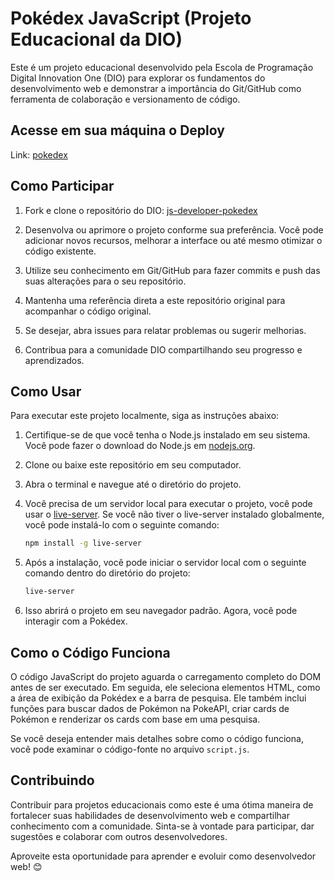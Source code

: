 # Pokédex JavaScript (Projeto Educacional da DIO)

Este é um projeto educacional desenvolvido pela Escola de Programação Digital Innovation One (DIO) para explorar os fundamentos do desenvolvimento web e demonstrar a importância do Git/GitHub como ferramenta de colaboração e versionamento de código.

## Acesse em sua máquina o Deploy

Link: [pokedex](https://js-developer-pokedex-three.vercel.app/)

## Como Participar

1. Fork e clone o repositório do DIO: [js-developer-pokedex]( https://github.com/digitalinnovationone/js-developer-pokedex)

2. Desenvolva ou aprimore o projeto conforme sua preferência. Você pode adicionar novos recursos, melhorar a interface ou até mesmo otimizar o código existente.

3. Utilize seu conhecimento em Git/GitHub para fazer commits e push das suas alterações para o seu repositório.

4. Mantenha uma referência direta a este repositório original para acompanhar o código original.

5. Se desejar, abra issues para relatar problemas ou sugerir melhorias.

6. Contribua para a comunidade DIO compartilhando seu progresso e aprendizados.

## Como Usar

Para executar este projeto localmente, siga as instruções abaixo:

1. Certifique-se de que você tenha o Node.js instalado em seu sistema. Você pode fazer o download do Node.js em [nodejs.org](https://nodejs.org/).

2. Clone ou baixe este repositório em seu computador.

3. Abra o terminal e navegue até o diretório do projeto.

4. Você precisa de um servidor local para executar o projeto, você pode usar o [live-server](https://www.npmjs.com/package/live-server). Se você não tiver o live-server instalado globalmente, você pode instalá-lo com o seguinte comando:

   ```bash
   npm install -g live-server
   ```

5. Após a instalação, você pode iniciar o servidor local com o seguinte comando dentro do diretório do projeto:

   ```bash
   live-server
   ```

6. Isso abrirá o projeto em seu navegador padrão. Agora, você pode interagir com a Pokédex.

## Como o Código Funciona

O código JavaScript do projeto aguarda o carregamento completo do DOM antes de ser executado. Em seguida, ele seleciona elementos HTML, como a área de exibição da Pokédex e a barra de pesquisa. Ele também inclui funções para buscar dados de Pokémon na PokeAPI, criar cards de Pokémon e renderizar os cards com base em uma pesquisa.

Se você deseja entender mais detalhes sobre como o código funciona, você pode examinar o código-fonte no arquivo `script.js`.


## Contribuindo

Contribuir para projetos educacionais como este é uma ótima maneira de fortalecer suas habilidades de desenvolvimento web e compartilhar conhecimento com a comunidade. Sinta-se à vontade para participar, dar sugestões e colaborar com outros desenvolvedores.

Aproveite esta oportunidade para aprender e evoluir como desenvolvedor web! 😊
